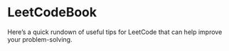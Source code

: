 # LeetCodeBook
Here’s a quick rundown of useful tips for LeetCode that can help improve your problem-solving.

